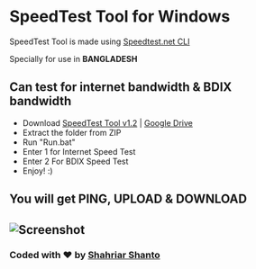 # SpeedTest Tool for Windows
SpeedTest Tool is made using [Speedtest.net CLI](https://www.speedtest.net/apps/cli)

Specially for use in **BANGLADESH**

## Can test for internet bandwidth & BDIX bandwidth
- Download [SpeedTest Tool v1.2](https://github.com/ShahriarShanto/SpeedTest-Tool/releases/download/v1.2/SpeedTest.Tool.v1.2.zip) | [Google Drive](http://bit.ly/SpeedTestToolV1o2)
- Extract the folder from ZIP
- Run "Run.bat"
- Enter 1 for Internet Speed Test
- Enter 2 For BDIX Speed Test
- Enjoy! :)

## You will get PING, UPLOAD & DOWNLOAD
![Screenshot](https://i.ibb.co/JrNSVT4/image.png)
---
### Coded with ♥ by [Shahriar Shanto](https://www.facebook.com/Shahriar1234)
